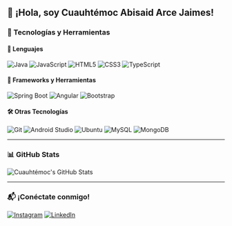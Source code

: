 ## 👋 ¡Hola, soy Cuauhtémoc Abisaid Arce Jaimes!

### 🚀 Tecnologías y Herramientas

#### 📌 Lenguajes
![Java](https://img.shields.io/badge/Java-orange?style=flat&logo=java&logoColor=white)
![JavaScript](https://img.shields.io/badge/JavaScript-yellow?style=flat&logo=javascript&logoColor=black)
![HTML5](https://img.shields.io/badge/HTML5-red?style=flat&logo=html5&logoColor=white)
![CSS3](https://img.shields.io/badge/CSS3-blue?style=flat&logo=css3&logoColor=white)
![TypeScript](https://img.shields.io/badge/TypeScript-blue?style=flat&logo=typescript&logoColor=white)

#### 🔧 Frameworks y Herramientas
![Spring Boot](https://img.shields.io/badge/Spring_Boot-green?style=flat&logo=springboot&logoColor=white)
![Angular](https://img.shields.io/badge/Angular-red?style=flat&logo=angular&logoColor=white)
![Bootstrap](https://img.shields.io/badge/Bootstrap-purple?style=flat&logo=bootstrap&logoColor=white)

#### 🛠️ Otras Tecnologías
![Git](https://img.shields.io/badge/Git-red?style=flat&logo=git&logoColor=white)
![Android Studio](https://img.shields.io/badge/Android_Studio-blue?style=flat&logo=androidstudio&logoColor=white)
![Ubuntu](https://img.shields.io/badge/Ubuntu-orange?style=flat&logo=ubuntu&logoColor=white)
![MySQL](https://img.shields.io/badge/MySQL-grey?style=flat&logo=mysql&logoColor=white)
![MongoDB](https://img.shields.io/badge/MongoDB-green?style=flat&logo=mongodb&logoColor=white)

---
### 📊 GitHub Stats
![Cuauhtémoc's GitHub Stats](https://github-readme-stats.vercel.app/api?username=CuauhtArce&show_icons=true&theme=dark)

---
### 📬 ¡Conéctate conmigo!
[![Instagram](https://img.shields.io/badge/Instagram-E4405F?style=for-the-badge&logo=instagram&logoColor=white)](https://1drv.ms/w/c/321567ffd51d68c8/EdtUVNZMKV9JmvtusgfrFH4B1kEg70zgjrINIuo6bP5lnw?e=O1MNYN)
[![LinkedIn](https://img.shields.io/badge/LinkedIn-0077B5?style=for-the-badge&logo=linkedin&logoColor=white)]([https://linkedin.com/in/tu-linkedin](https://www.linkedin.com/in/cuauhtemoc-abisaid-arce-jaimes-aa98b4330?utm_source=share&utm_campaign=share_via&utm_content=profile&utm_medium=android_app))
